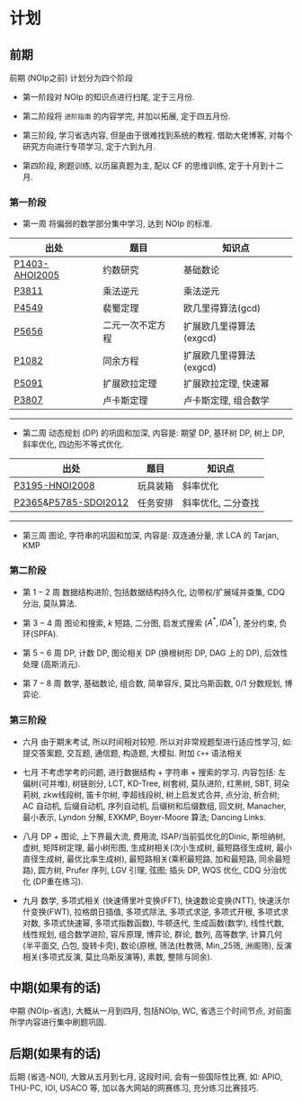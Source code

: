 # 计划

## 前期

前期 (NOIp之前) 计划分为四个阶段

* 第一阶段对 NOIp 的知识点进行扫尾, 定于三月份.

* 第二阶段将 `进阶指南` 的内容学完, 并加以拓展, 定于四五月份.

* 第三阶段, 学习省选内容, 但是由于很难找到系统的教程. 借助大佬博客, 对每个研究方向进行专项学习, 定于六到九月.

* 第四阶段, 刷题训练, 以历届真题为主, 配以 CF 的思维训练, 定于十月到十二月.

### 第一阶段

* 第一周
将偏弱的数学部分集中学习, 达到 NOIp 的标准.

| 出处                                                     | 题目             | 知识点                  |
| -------------------------------------------------------- | ---------------- | ----------------------- |
| [P1403-AHOI2005](https://www.luogu.com.cn/problem/P1403) | 约数研究         | 基础数论                |
| [P3811](https://www.luogu.com.cn/problem/P3811)          | 乘法逆元         | 乘法逆元                |
| [P4549](https://www.luogu.com.cn/problem/P4549)          | 裴蜀定理         | 欧几里得算法(gcd)       |
| [P5656](https://www.luogu.com.cn/problem/P5656)          | 二元一次不定方程 | 扩展欧几里得算法(exgcd) |
| [P1082](https://www.luogu.com.cn/problem/P1082)          | 同余方程         | 扩展欧几里得算法(exgcd) |
| [P5091](https://www.luogu.com.cn/problem/P5091)          | 扩展欧拉定理     | 扩展欧拉定理, 快速幂    |
| [P3807](https://www.luogu.com.cn/problem/P3807)          | 卢卡斯定理       | 卢卡斯定理, 组合数学    |
___

* 第二周
动态规划 (DP) 的巩固和加深, 内容是: 期望 DP, 基环树 DP, 树上 DP, 斜率优化, 四边形不等式优化.

| 出处                                                                                                     | 题目     | 知识点             |
| -------------------------------------------------------------------------------------------------------- | -------- | ------------------ |
| [P3195-HNOI2008](https://www.luogu.com.cn/problem/P3195)                                                 | 玩具装箱 | 斜率优化           |
| [P2365](https://www.luogu.com.cn/problem/P2365)&[P5785-SDOI2012](https://www.luogu.com.cn/problem/P5785) | 任务安排 | 斜率优化, 二分查找 |

___

* 第三周
图论, 字符串的巩固和加深, 内容是: 双连通分量,  求 LCA 的 Tarjan, KMP

### 第二阶段

* 第 $1-2$ 周
数据结构进阶, 包括数据结构持久化, 边带权/扩展域并查集, CDQ 分治, 莫队算法.

* 第 $3-4$ 周
图论和搜索, $k$ 短路, 二分图, 启发式搜索 ($A^*, IDA^*$), 差分约束, 负环(SPFA).

* 第 $5-6$ 周
DP, 计数 DP, 图论相关 DP (换根树形 DP, DAG 上的 DP), 后效性处理 (高斯消元).

* 第 $7-8$ 周
数学, 基础数论, 组合数, 简单容斥, 莫比乌斯函数, $0/1$ 分数规划, 博弈论.

### 第三阶段

* 六月
由于期末考试, 所以时间相对较短. 所以对非常规题型进行适应性学习, 如: 提交答案题, 交互题, 通信题, 构造题, 大模拟.
附加 `C++` 语法相关

* 七月
不考虑学考的问题, 进行数据结构 + 字符串 + 搜索的学习. 内容包括: 左偏树(可并堆), 树链剖分, LCT, KD-Tree, 树套树, 莫队进阶, 红黑树, SBT, 珂朵莉树, zkw线段树, 笛卡尔树, 李超线段树, 树上启发式合并, 点分治, 析合树; AC 自动机, 后缀自动机, 序列自动机, 后缀树和后缀数组, 回文树, Manacher, 最小表示, Lyndon 分解, EXKMP, Boyer-Moore 算法; Dancing Links.

* 八月
DP + 图论, 上下界最大流, 费用流, ISAP/当前弧优化的Dinic, 斯坦纳树, 虚树, 矩阵树定理, 最小树形图, 生成树相关(次小生成树, 最短路径生成树, 最小直径生成树, 最优比率生成树), 最短路相关(乘积最短路, 加和最短路, 同余最短路), 圆方树, Prufer 序列, LGV 引理, 弦图; 插头 DP, WQS 优化, CDQ 分治优化 (DP重在练习).

* 九月
数学, 多项式相关 (快速傅里叶变换(FFT), 快速数论变换(NTT), 快速沃尔什变换(FWT), 拉格朗日插值, 多项式除法, 多项式求逆, 多项式开根, 多项式求对数, 多项式快速幂, 多项式指数函数), 牛顿迭代, 生成函数(数学), 线性代数, 线性规划, 组合数学进阶, 容斥原理, 博弈论, 群论, 数列, 高等数学, 计算几何(半平面交, 凸包, 旋转卡壳), 数论(原根, 筛法(杜教筛, Min_25筛, 洲阁筛), 反演相关(多项式反演, 莫比乌斯反演等), 素数, 整除与同余).

## 中期(如果有的话)

中期 (NOIp-省选), 大概从一月到四月, 包括NOIp, WC, 省选三个时间节点, 对前面所学内容进行集中刷题巩固.

## 后期(如果有的话)

后期 (省选-NOI), 大致从五月到七月, 这段时间, 会有一些国际性比赛, 如: APIO, THU-PC, IOI, USACO 等, 加以各大网站的网赛练习, 充分练习比赛技巧.
